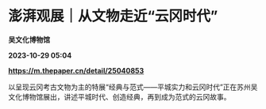 # 澎湃观展｜从文物走近“云冈时代”
**吴文化博物馆**

**2023-10-29 05:04**

**https://m.thepaper.cn/detail/25040853**

以呈现云冈考古文物为主的特展“经典与范式——平城实力和云冈时代”正在苏州吴文化博物馆展出，讲述平城时代、创造经典，再到成为范式的云冈故事。